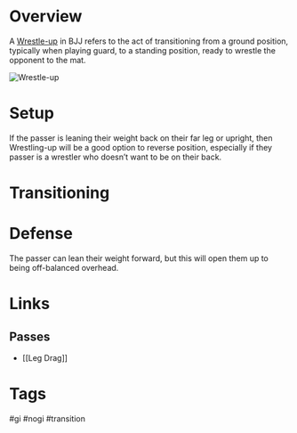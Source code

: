 # Overview
A <u>Wrestle-up</u> in BJJ refers to the act of transitioning from a ground position, typically when playing guard, to a standing position, ready to wrestle the opponent to the mat.

![Wrestle-up](https://www.elitesports.com/cdn/shop/articles/10-best-wrestling-moves-for-bjj.jpg?v=1731011145&width=1200)
# Setup
If the passer is leaning their weight back on their far leg or upright, then Wrestling-up will be a good option to reverse position, especially if they passer is a wrestler who doesn’t want to be on their back.
# Transitioning
# Defense
The passer can lean their weight forward, but this will open them up to being off-balanced overhead.
# Links
## Passes
- [[Leg Drag]]
# Tags
#gi #nogi #transition 